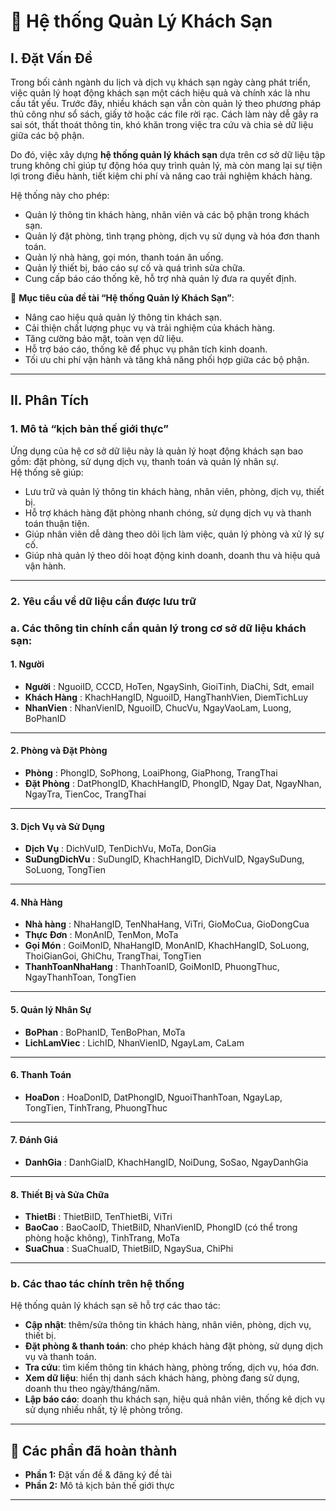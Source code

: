# 📘 Hệ thống Quản Lý Khách Sạn

## I. Đặt Vấn Đề

Trong bối cảnh ngành du lịch và dịch vụ khách sạn ngày càng phát triển, việc quản lý hoạt động khách sạn một cách hiệu quả và chính xác là nhu cầu tất yếu. Trước đây, nhiều khách sạn vẫn còn quản lý theo phương pháp thủ công như sổ sách, giấy tờ hoặc các file rời rạc. Cách làm này dễ gây ra sai sót, thất thoát thông tin, khó khăn trong việc tra cứu và chia sẻ dữ liệu giữa các bộ phận. 

Do đó, việc xây dựng **hệ thống quản lý khách sạn** dựa trên cơ sở dữ liệu tập trung không chỉ giúp tự động hóa quy trình quản lý, mà còn mang lại sự tiện lợi trong điều hành, tiết kiệm chi phí và nâng cao trải nghiệm khách hàng.

Hệ thống này cho phép:
- Quản lý thông tin khách hàng, nhân viên và các bộ phận trong khách sạn.  
- Quản lý đặt phòng, tình trạng phòng, dịch vụ sử dụng và hóa đơn thanh toán.  
- Quản lý nhà hàng, gọi món, thanh toán ăn uống.  
- Quản lý thiết bị, báo cáo sự cố và quá trình sửa chữa.  
- Cung cấp báo cáo thống kê, hỗ trợ nhà quản lý đưa ra quyết định.  

🎯 **Mục tiêu của đề tài “Hệ thống Quản lý Khách Sạn”**:
- Nâng cao hiệu quả quản lý thông tin khách sạn.  
- Cải thiện chất lượng phục vụ và trải nghiệm của khách hàng.  
- Tăng cường bảo mật, toàn vẹn dữ liệu.  
- Hỗ trợ báo cáo, thống kê để phục vụ phân tích kinh doanh.  
- Tối ưu chi phí vận hành và tăng khả năng phối hợp giữa các bộ phận.  

---
## II. Phân Tích

### 1. Mô tả “kịch bản thế giới thực”
Ứng dụng của hệ cơ sở dữ liệu này là quản lý hoạt động khách sạn bao gồm: đặt phòng, sử dụng dịch vụ, thanh toán và quản lý nhân sự.  
Hệ thống sẽ giúp:
- Lưu trữ và quản lý thông tin khách hàng, nhân viên, phòng, dịch vụ, thiết bị.  
- Hỗ trợ khách hàng đặt phòng nhanh chóng, sử dụng dịch vụ và thanh toán thuận tiện.  
- Giúp nhân viên dễ dàng theo dõi lịch làm việc, quản lý phòng và xử lý sự cố.  
- Giúp nhà quản lý theo dõi hoạt động kinh doanh, doanh thu và hiệu quả vận hành.
---
### 2. Yêu cầu về dữ liệu cần được lưu trữ
### a. Các thông tin chính cần quản lý trong cơ sở dữ liệu khách sạn:
#### 1. Người
- **Người** : NguoiID, CCCD, HoTen, NgaySinh, GioiTinh, DiaChi, Sdt, email
- **Khách Hàng** : KhachHangID, NguoiID, HangThanhVien, DiemTichLuy
- **NhanVien** : NhanVienID, NguoiID, ChucVu, NgayVaoLam, Luong, BoPhanID
---
#### 2. Phòng và Đặt Phòng
- **Phòng** : PhongID, SoPhong, LoaiPhong, GiaPhong, TrangThai
- **Đặt Phòng** : DatPhongID, KhachHangID, PhongID, Ngay Dat, NgayNhan, NgayTra, TienCoc, TrangThai
---
#### 3. Dịch Vụ và Sử Dụng
- **Dịch Vụ** : DichVuID, TenDichVu, MoTa, DonGia
- **SuDungDichVu** : SuDungID, KhachHangID, DichVuID, NgaySuDung, SoLuong, TongTien
---
#### 4. Nhà Hàng
- **Nhà hàng** : NhaHangID, TenNhaHang, ViTri, GioMoCua, GioDongCua
- **Thực Đơn** : MonAnID, TenMon, MoTa
- **Gọi Món** : GoiMonID, NhaHangID, MonAnID, KhachHangID, SoLuong, ThoiGianGoi, GhiChu, TrangThai, TongTien
- **ThanhToanNhaHang** : ThanhToanID, GoiMonID, PhuongThuc, NgayThanhToan, TongTien
---
#### 5. Quản lý Nhân Sự
- **BoPhan** : BoPhanID, TenBoPhan, MoTa
- **LichLamViec** : LichID, NhanVienID, NgayLam, CaLam
---
#### 6. Thanh Toán
- **HoaDon** : HoaDonID, DatPhongID, NguoiThanhToan, NgayLap, TongTien, TinhTrang, PhuongThuc
---
#### 7. Đánh Giá
- **DanhGia** : DanhGiaID, KhachHangID, NoiDung, SoSao, NgayDanhGia
---
#### 8. Thiết Bị và Sửa Chữa
- **ThietBi** : ThietBiID, TenThietBi, ViTri
- **BaoCao** : BaoCaoID, ThietBiID, NhanVienID, PhongID (có thể trong phòng hoặc không), TinhTrang, MoTa
- **SuaChua** : SuaChuaID, ThietBiID, NgaySua, ChiPhi
---
### b. Các thao tác chính trên hệ thống
Hệ thống quản lý khách sạn sẽ hỗ trợ các thao tác:
- **Cập nhật**: thêm/sửa thông tin khách hàng, nhân viên, phòng, dịch vụ, thiết bị.  
- **Đặt phòng & thanh toán**: cho phép khách hàng đặt phòng, sử dụng dịch vụ và thanh toán.  
- **Tra cứu**: tìm kiếm thông tin khách hàng, phòng trống, dịch vụ, hóa đơn.  
- **Xem dữ liệu**: hiển thị danh sách khách hàng, phòng đang sử dụng, doanh thu theo ngày/tháng/năm.  
- **Lập báo cáo**: doanh thu khách sạn, hiệu quả nhân viên, thống kê dịch vụ sử dụng nhiều nhất, tỷ lệ phòng trống.  
---
## 📅 Các phần đã hoàn thành

- **Phần 1:** Đặt vấn đề & đăng ký đề tài  
- **Phần 2:** Mô tả kịch bản thế giới thực  
---
